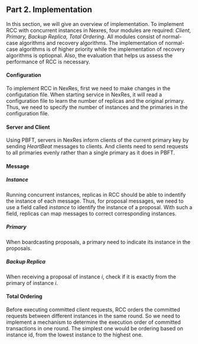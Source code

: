 ## Part 2. Implementation

In this section, we will give an overview of implementation. To implement RCC with concurrent instances in Nexres, four modules are required: *Client, Primary, Backup Replica, Total Ordering*. All modules consist of normal-case algorithms and recovery algorithms. The implementation of normal-case algorithms is of higher priority while the implementation of recovery algorithms is optiopnal. Also, the evaluation that helps us assess the performance of RCC is necessary. 

#### Configuration

To implement RCC in NexRes, first we need to make changes in the configutation file. When starting service in NexRes, it will read a configuration file to learn the number of replicas and the original primary. Thus, we need to specify the number of instances and the primaries in the configuration file.

#### Server and Client

Using PBFT, servers in NexRes inform clients of the current primary key by sending *HeartBeat* messages to clients. And clients need to send requests to all primaries evenly rather than a single primary as it does in PBFT.

#### Message

##### Instance

Running concurrent instances, replicas in RCC should be able to indentify the instance of each message. Thus, for proposal messages, we need to use a field called *instance* to identify the instance of a proposal. With such a field, replicas can map messages to correct corresponding instances.

##### Primary

When boardcasting proposals, a primary need to indicate its instance in the proposals.

##### Backup Replica

When receiving a proposal of instance *i*, check if it is exactly from the primary of instance *i*.

#### Total Ordering

Before executing committed client requests, RCC orders the committed requests between different instances in the same round. So we need to implement a mechanism to determine the execution order of committed transactions in one round. The simplest one would be ordering based on instance id, from the lowest instance to the highest one.

